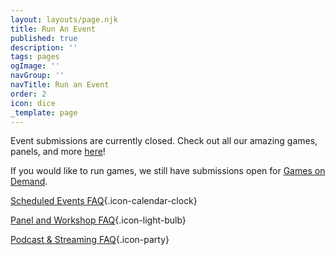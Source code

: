```yaml
---
layout: layouts/page.njk
title: Run An Event
published: true
description: ''
tags: pages
ogImage: ''
navGroup: ''
navTitle: Run an Event
order: 2
icon: dice
_template: page
---
```


<!-- Event submissions have re-opened on a limited basis. We're accepting event that fit without our [schedule](https://docs.google.com/spreadsheets/d/1VmxraTllYScL33AH-5EzrqAkwppS5EPHMDq1oz7BobA/edit#gid=161509786), including RPGs, LARPs, Board/Card Games, and Social Events (our Panel, Podcast/Stream, and Workshop rosters are full). We're accepting 1, 2, and 4 hour events in these time slots:

* Friday 9AM-1PM - 4 slots
* Friday 8PM-Midnight - 10 slots
* Saturday 9AM-1PM - 5 slots
* Saturday 2PM-6PM - 2 slots
* Saturday 8PM-Midnight - 12 slots
* Sunday 9AM-1PM - 6 slots
* Sunday 2PM-6PM  - 2 slots


**Free admission:** attendees who sign up for any combination of 8+ hours of running events, GMing in Games on Demand, or volunteer shifts get a free 4-day badge to attend the con.
-->

Event submissions are currently closed. Check out all our amazing games, panels, and more [here](https://www.bigbadcon.com/events/)!

If you would like to run games, we still have submissions open for [Games on Demand](https://www.bigbadcon.com/games-on-demand/).

[Scheduled Events FAQ](https://www.bigbadcon.com/scheduled-events-faq/){.icon-calendar-clock}

[Panel and Workshop FAQ](https://www.bigbadcon.com/panel-faq/){.icon-light-bulb}

[Podcast & Streaming FAQ](https://www.bigbadcon.com/podcast-streaming-faq/){.icon-party}

<!--We're looking for games, panels, workshops, and events to make Big Bad Con 2023 our best year yet! We welcome indie and small press games, including established titles and new games in playtest.

Event submissions are open until 7/31/2023.

**Free admission**: attendees who sign up for any combination of 8+ hours of running events, GMing in Games on Demand, or volunteer shifts get a free 4-day badge to attend the con.



We're looking for games, panels, workshops, and events to make Big Bad Con 2022 our best year yet!


Event Submission is open for time slots still free in the calendar (presently all time slots are open but there is limited availability Friday and Saturday afternoons 2pm-6pm )

We're working on building a schedule and once that is complete (latest 8/15 but hopefully sooner) we may re-open submissions if there is room in the schedule. Till then, check out all the amazing [events](https://www.bigbadcon.com/events/) on our roster!

-->

